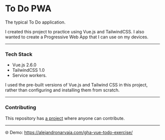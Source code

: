# To Do PWA

The typical To Do application.

I created this project to practice using Vue.js and TailwindCSS.
I also wanted to create a Progressive Web App that I can use on my devices.

---
### Tech Stack
- Vue.js 2.6.0
- TailwindCSS 1.0
- Service workers.

I used the pre-built versions of Vue.js and Tailwind CSS in this project, rather than configuring and installing them from scratch.

---
### Contributing
This repository has [a project](https://github.com/users/alebarbaja/projects/1/views/2) where anyone can contribute.

---
🌐 Demo: https://alejandronarvaja.com/gha-vue-todo-exercise/
